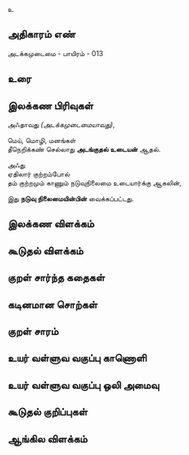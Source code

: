 உ


## அதிகாரம் எண்

அடக்கமுடைமை - பாயிரம் - 013
## உரை


## இலக்கண பிரிவுகள் 

அஃதாவது _(அடக்கமுடைமையாவது)_,  

மெய், மொழி, மனங்கள்  
தீநெறிக்கண் செல்லாது **அடங்குதல் உடையன்** ஆதல்.  

அஃது  
ஏதிலார் குற்றம்போல்  
தம் குற்றமும் காணும் நடுவுநிலைமை உடையார்க்கு ஆகலின்,  

இது **நடுவு நிலைமையின்பின்** வைக்கப்பட்டது.

## இலக்கண விளக்கம்


## கூடுதல் விளக்கம்


## குறள் சார்ந்த கதைகள் 


## கடினமான சொற்கள்


## குறள் சாரம் 


## உயர் வள்ளுவ வகுப்பு காணொளி


## உயர் வள்ளுவ வகுப்பு ஒலி அமைவு 


## கூடுதல் குறிப்புகள்


## ஆங்கில விளக்கம்

